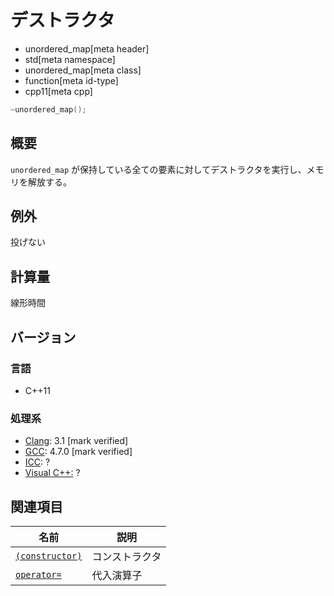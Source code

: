 # デストラクタ
* unordered_map[meta header]
* std[meta namespace]
* unordered_map[meta class]
* function[meta id-type]
* cpp11[meta cpp]

```cpp
~unordered_map();
```

## 概要
`unordered_map` が保持している全ての要素に対してデストラクタを実行し、メモリを解放する。


## 例外
投げない


## 計算量
線形時間


## バージョン
### 言語
- C++11

### 処理系
- [Clang](/implementation.md#clang): 3.1 [mark verified]
- [GCC](/implementation.md#gcc): 4.7.0 [mark verified]
- [ICC](/implementation.md#icc): ?
- [Visual C++:](/implementation.md#visual_cpp) ?

## 関連項目

| 名前                                  | 説明           |
|---------------------------------------|----------------|
| [`(constructor)`](op_constructor.md) | コンストラクタ |
| [`operator=`](op_assign.md)         | 代入演算子     |
